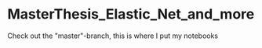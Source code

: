 # MasterThesis_Elastic_Net_and_more
Check out the "master"-branch, this is where I put my notebooks
